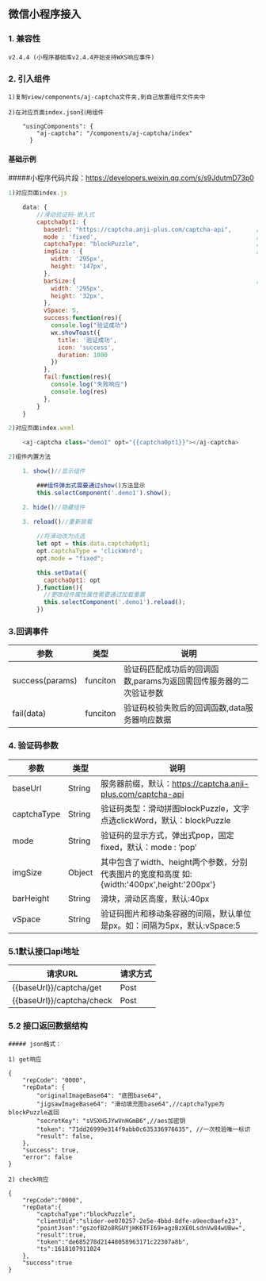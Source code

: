 ## 微信小程序接入

### 1. 兼容性

    v2.4.4 (小程序基础库v2.4.4开始支持WXS响应事件)

### 2. 引入组件

    1)复制view/components/aj-captcha文件夹,到自己放置组件文件夹中

    2)在对应页面index.json引用组件
    
        "usingComponents": {
            "aj-captcha": "/components/aj-captcha/index"
          }

#### 基础示例

#####小程序代码片段：https://developers.weixin.qq.com/s/s9JdutmD73p0

```javascript
1)对应页面index.js

    data: {
        //滑动验证码-嵌入式
        captchaOpt1: {
          baseUrl: "https://captcha.anji-plus.com/captcha-api",       //服务器前缀，默认：https://captcha.anji-plus.com/captcha-api
          mode : 'fixed',                                             //弹出式pop，固定fixed, 默认：pop
          captchaType: "blockPuzzle",                                 //验证码类型：滑块blockPuzzle，点选clickWord，默认：blockPuzzle
          imgSize : {                                                 //底图大小, 默认值：{ width: '310px',height: '155px'}
            width: '295px',
            height: '147px',
          },
          barSize:{                                                   //滑块大小，默认值：{ width: '310px',height: '40px'}
            width: '295px',
            height: '32px',
          },
          vSpace: 5,                                                   //底图和verify-bar-area间距，默认值：5像素
          success:function(res){                                       //成功回调，默认空
            console.log("验证成功")
            wx.showToast({
              title: '验证成功',
              icon: 'success',
              duration: 1000
            })
          },
          fail:function(res){                                          //失败回调，默认空
            console.log("失败响应")
            console.log(res)
          },
        }
    }

2)对应页面index.wxml

    <aj-captcha class="demo1" opt="{{captchaOpt1}}"></aj-captcha>

2)组件内置方法

    1. show()//显示组件

        ###组件弹出式需要通过show()方法显示
        this.selectComponent('.demo1').show();

    2. hide()//隐藏组件

    3. reload()//重新装载
        
        //将滑动改为点选
        let opt = this.data.captchaOpt1;
        opt.captchaType = 'clickWord';
        opt.mode = "fixed";

        this.setData({
          captchaOpt1: opt
        },function(){
          //更改组件属性属性需要通过加载重置
          this.selectComponent('.demo1').reload();
        })
```

### 3.回调事件

| 参数              | 类型       | 说明                                   |
|-----------------|----------|--------------------------------------|
| success(params) | funciton | 验证码匹配成功后的回调函数,params为返回需回传服务器的二次验证参数 |
| fail(data)      | funciton | 验证码校验失败后的回调函数,data服务器响应数据            |

### 4. 验证码参数

| 参数          | 类型     | 说明                                                                  |
|-------------|--------|---------------------------------------------------------------------|
| baseUrl     | String | 服务器前缀，默认：https://captcha.anji-plus.com/captcha-api                  |
| captchaType | String | 验证码类型：滑动拼图blockPuzzle，文字点选clickWord，默认：blockPuzzle                  |
| mode        | String | 验证码的显示方式，弹出式pop，固定fixed，默认：mode : ‘pop’                             |
| imgSize     | Object | 其中包含了width、height两个参数，分别代表图片的宽度和高度 如:{width:'400px',height:'200px'} 
| barHeight   | String | 滑块，滑动区高度，默认:40px                                                    
| vSpace      | String | 验证码图片和移动条容器的间隔，默认单位是px。如：间隔为5px，默认:vSpace:5                         |

### 5.1默认接口api地址

| 请求URL                     | 请求方式 |  
|---------------------------|------|
| {{baseUrl}}/captcha/get   | Post | 
| {{baseUrl}}/captcha/check | Post | 

### 5.2 接口返回数据结构

```
##### json格式：

1) get响应

{
    "repCode": "0000",
    "repData": {
        "originalImageBase64": "底图base64",
        "jigsawImageBase64": "滑动填充图base64",//captchaType为blockPuzzle返回
        "secretKey": "sVSXH5JYwVnHGmB6",//aes加密钥
        "token": "71dd26999e314f9abb0c635336976635", //一次校验唯一标识
        "result": false,
    },
    "success": true,
    "error": false
}

2) check响应

{
	"repCode":"0000",
	"repData":{
		"captchaType":"blockPuzzle",
		"clientUid":"slider-ee070257-2e5e-4bbd-8dfe-a9eec0aefe23",
		"pointJson":"gszofB2o8RGUYjHK6TFI69+agzBzXE0LsdnVw84wUBw=",
		"result":true,
		"token":"de685278d21448058963171c22307a8b",
		"ts":1618107911024
	},
	"success":true
}
```